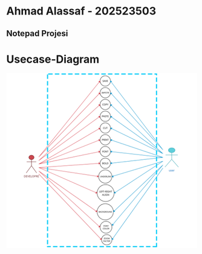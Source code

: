 # Ahmad Alassaf - 202523503

## Notepad Projesi

# Usecase-Diagram
![usecase](./diagram/Use-Case-Diagram.png)